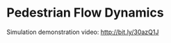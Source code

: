 Pedestrian Flow Dynamics
========================

Simulation demonstration video: http://bit.ly/30azQ1J